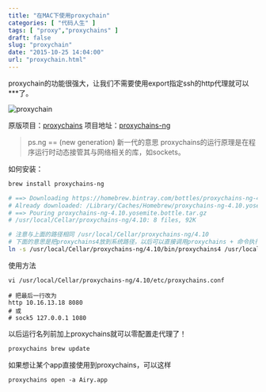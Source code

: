 ```yaml
---
title: "在MAC下使用proxychain"
categories: [ "代码人生" ]
tags: [ "proxy","proxychains" ]
draft: false
slug: "proxychain"
date: "2015-10-25 14:04:00"
url: "proxychain.html"
---
```


proxychain的功能很强大，让我们不需要使用export指定ssh的http代理就可以***了。

![proxychain][1]


<!--more-->


原版项目：[proxychains][2]
项目地址：[proxychains-ng][3]

> ps.ng == (new generation) 新一代的意思
> proxychains的运行原理是在程序运行时动态接管其与网络相关的库，如sockets。

如何安装：

```bash
brew install proxychains-ng

# ==> Downloading https://homebrew.bintray.com/bottles/proxychains-ng-4.10.yosemit
# Already downloaded: /Library/Caches/Homebrew/proxychains-ng-4.10.yosemite.bottle.tar.gz
# ==> Pouring proxychains-ng-4.10.yosemite.bottle.tar.gz
# /usr/local/Cellar/proxychains-ng/4.10: 8 files, 92K

# 注意与上面的路径相同 /usr/local/Cellar/proxychains-ng/4.10
# 下面的意思是把proxychains4放到系统路径，以后可以直接调用proxychains + 命令执行即可
ln -s /usr/local/Cellar/proxychains-ng/4.10/bin/proxychains4 /usr/local/bin/proxychains
```

使用方法

```
vi /usr/local/Cellar/proxychains-ng/4.10/etc/proxychains.conf

# 把最后一行改为
http 10.16.13.18 8080
# 或
# sock5 127.0.0.1 1080
```

以后运行名列前加上proxychains就可以零配置走代理了！

```bash
proxychains brew update
```

如果想让某个app直接使用到proxychains，可以这样

```
proxychains open -a Airy.app
```


  [1]: https://blog.phpgao.com/usr/uploads/2015/10/3772244129.png
  [2]: http://proxychains.sourceforge.net
  [3]: https://github.com/rofl0r/proxychains-ng